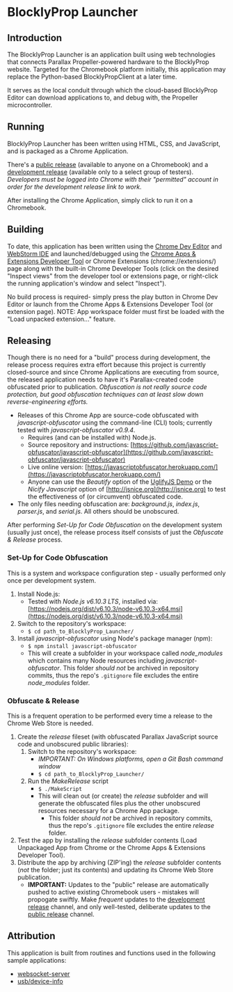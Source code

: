# BlocklyProp Launcher


## Introduction

The BlocklyProp Launcher is an application built using web technologies that connects Parallax Propeller-powered hardware to the BlocklyProp website.  Targeted for the Chromebook platform initially, this application may replace the Python-based BlocklyPropClient at a later time.

It serves as the local conduit through which the cloud-based BlocklyProp Editor can download applications to, and debug with, the Propeller microcontroller.


## Running

BlocklyProp Launcher has been written using HTML, CSS, and JavaScript, and is packaged as a Chrome Application.

There's a [public release](https://chrome.google.com/webstore/detail/blocklyprop-launcher/iddpgcclgepllhnhlkkinbmmafpbnddb) (available to anyone on a Chromebook) and a [development release](https://chrome.google.com/webstore/detail/fbfgnnnjbckeodelipalbpnbpaiadggm) (available only to a select group of testers).  _Developers must be logged into Chrome with their "permitted" account in order for the development release link to work._

After installing the Chrome Application, simply click to run it on a Chromebook.


## Building

To date, this application has been written using the [Chrome Dev Editor](https://chrome.google.com/webstore/detail/chrome-dev-editor/pnoffddplpippgcfjdhbmhkofpnaalpg) and [WebStorm IDE](https://www.jetbrains.com/webstorm/) and launched/debugged using the [Chrome Apps & Extensions Developer Tool](https://chrome.google.com/webstore/detail/chrome-apps-extensions-de/ohmmkhmmmpcnpikjeljgnaoabkaalbgc) or Chrome Extensions (chrome://extensions/) page along with the built-in Chrome Developer Tools (click on the desired "Inspect views" from the developer tool or extensions page, or right-click the running application's window and select "Inspect").

No build process is required- simply press the play button in Chrome Dev Editor or launch from the Chrome Apps & Extensions Developer Tool (or extension page).  NOTE: App workspace folder must first be loaded with the "Load unpacked extension..." feature.


## Releasing

Though there is no need for a "build" process during development, the release process requires extra effort because this project is currently closed-source and since Chrome Applications are executing from source, the released application needs to have it's Parallax-created code obfuscated prior to publication.  _Obfuscation is not really source code protection, but good obfuscation techniques can at least slow down reverse-engineering efforts._

- Releases of this Chrome App are source-code obfuscated with _javascript-obfuscator_ using the command-line (CLI) tools; currently tested with _javascript-obfuscator v0.9.4_.
    - Requires (and can be installed with) Node.js.
    - Source repository and instructions: [https://github.com/javascript-obfuscator/javascript-obfuscator](https://github.com/javascript-obfuscator/javascript-obfuscator)
    - Live online version: [https://javascriptobfuscator.herokuapp.com/](https://javascriptobfuscator.herokuapp.com/)
    - Anyone can use the _Beautify_ option of the [UglifyJS Demo](http://lisperator.net/uglifyjs/) or the _Nicify Javascript_ option of [http://jsnice.org](http://jsnice.org) to test the effectiveness of (or circumvent) obfuscated code.
- The only files needing obfuscation are: _background.js_, _index.js_, _parser.js_, and _serial.js_.  All others should be unobscured.


After performing _Set-Up for Code Obfuscation_ on the development system (usually just once), the release process itself consists of just the _Obfuscate & Release_ process.


### Set-Up for Code Obfuscation

This is a system and workspace configuration step - usually performed only once per development system.

1. Install Node.js: 
    - Tested with _Node.js v6.10.3 LTS_, installed via: [https://nodejs.org/dist/v6.10.3/node-v6.10.3-x64.msi](https://nodejs.org/dist/v6.10.3/node-v6.10.3-x64.msi)
2. Switch to the repository's workspace:
    - ```$ cd path_to_BlocklyProp_Launcher/```
3. Install _javascript-obfuscator_ using Node's package manager (npm):
    - ```$ npm install javascript-obfuscator```
    - This will create a subfolder in your workspace called _node_modules_ which contains many Node resources including _javascript-obfuscator_.  This folder _should not_ be archived in repository commits, thus the repo's ```.gitignore``` file excludes the entire _node_modules_ folder.


### Obfuscate & Release

This is a frequent operation to be performed every time a release to the Chrome Web Store is needed.

1. Create the _release_ fileset (with obfuscated Parallax JavaScript source code and unobscured public libraries):
    1. Switch to the repository's workspace:
        - _IMPORTANT: On Windows platforms, open a Git Bash command window_
        - ```$ cd path_to_BlocklyProp_Launcher/```
    2. Run the _MakeRelease_ script
        - ```$ ./MakeScript```
        - This will clean out (or create) the _release_ subfolder and will generate the obfuscated files plus the other unobscured resources necessary for a Chrome App package.
            - This folder _should not_ be archived in repository commits, thus the repo's ```.gitignore``` file excludes the entire _release_ folder.
2. Test the app by installing the _release_ subfolder contents (Load Unpackaged App from Chrome or the Chrome Apps & Extensions Developer Tool).
3. Distribute the app by archiving (ZIP'ing) the _release_ subfolder contents (_not_ the folder; just its contents) and updating its Chrome Web Store publication.
    - __IMPORTANT:__ Updates to the "public" release are automatically pushed to active existing Chromebook users - mistakes will propogate swiftly.  Make _frequent_ updates to the [development release](https://chrome.google.com/webstore/detail/fbfgnnnjbckeodelipalbpnbpaiadggm) channel, and only well-tested, deliberate updates to the [public release](https://chrome.google.com/webstore/detail/blocklyprop-launcher/iddpgcclgepllhnhlkkinbmmafpbnddb) channel.


## Attribution

This application is built from routines and functions used in the following sample applications:
- [websocket-server](https://github.com/GoogleChrome/chrome-app-samples/tree/master/samples/websocket-server)
- [usb/device-info](https://github.com/GoogleChrome/chrome-app-samples/tree/master/samples/usb/device-info)
